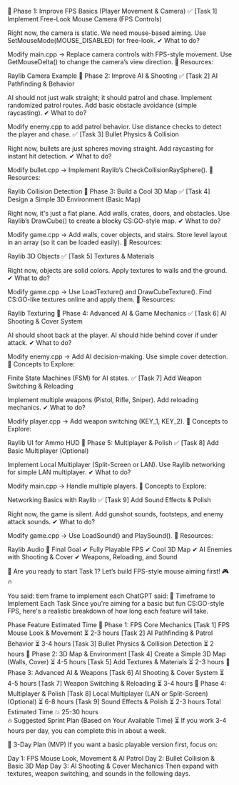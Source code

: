 🔹 Phase 1: Improve FPS Basics (Player Movement & Camera)
✅ [Task 1] Implement Free-Look Mouse Camera (FPS Controls)

Right now, the camera is static. We need mouse-based aiming.
Use SetMouseMode(MOUSE_DISABLED) for free-look.
✔ What to do?

Modify main.cpp → Replace camera controls with FPS-style movement.
Use GetMouseDelta() to change the camera’s view direction.
📌 Resources:

Raylib Camera Example
🔹 Phase 2: Improve AI & Shooting
✅ [Task 2] AI Pathfinding & Behavior

AI should not just walk straight; it should patrol and chase.
Implement randomized patrol routes.
Add basic obstacle avoidance (simple raycasting).
✔ What to do?

Modify enemy.cpp to add patrol behavior.
Use distance checks to detect the player and chase.
✅ [Task 3] Bullet Physics & Collision

Right now, bullets are just spheres moving straight.
Add raycasting for instant hit detection.
✔ What to do?

Modify bullet.cpp → Implement Raylib’s CheckCollisionRaySphere().
📌 Resources:

Raylib Collision Detection
🔹 Phase 3: Build a Cool 3D Map
✅ [Task 4] Design a Simple 3D Environment (Basic Map)

Right now, it's just a flat plane.
Add walls, crates, doors, and obstacles.
Use Raylib’s DrawCube() to create a blocky CS:GO-style map.
✔ What to do?

Modify game.cpp → Add walls, cover objects, and stairs.
Store level layout in an array (so it can be loaded easily).
📌 Resources:

Raylib 3D Objects
✅ [Task 5] Textures & Materials

Right now, objects are solid colors.
Apply textures to walls and the ground.
✔ What to do?

Modify game.cpp → Use LoadTexture() and DrawCubeTexture().
Find CS:GO-like textures online and apply them.
📌 Resources:

Raylib Texturing
🔹 Phase 4: Advanced AI & Game Mechanics
✅ [Task 6] AI Shooting & Cover System

AI should shoot back at the player.
AI should hide behind cover if under attack.
✔ What to do?

Modify enemy.cpp → Add AI decision-making.
Use simple cover detection.
📌 Concepts to Explore:

Finite State Machines (FSM) for AI states.
✅ [Task 7] Add Weapon Switching & Reloading

Implement multiple weapons (Pistol, Rifle, Sniper).
Add reloading mechanics.
✔ What to do?

Modify player.cpp → Add weapon switching (KEY_1, KEY_2).
📌 Concepts to Explore:

Raylib UI for Ammo HUD
🔹 Phase 5: Multiplayer & Polish
✅ [Task 8] Add Basic Multiplayer (Optional)

Implement Local Multiplayer (Split-Screen or LAN).
Use Raylib networking for simple LAN multiplayer.
✔ What to do?

Modify main.cpp → Handle multiple players.
📌 Concepts to Explore:

Networking Basics with Raylib
✅ [Task 9] Add Sound Effects & Polish

Right now, the game is silent.
Add gunshot sounds, footsteps, and enemy attack sounds.
✔ What to do?

Modify game.cpp → Use LoadSound() and PlaySound().
📌 Resources:

Raylib Audio
🎯 Final Goal
✔ Fully Playable FPS
✔ Cool 3D Map
✔ AI Enemies with Shooting & Cover
✔ Weapons, Reloading, and Sound

🚀 Are you ready to start Task 1? Let’s build FPS-style mouse aiming first! 🎮🔥







You said:
tiem frame to implement each
ChatGPT said:
🚀 Timeframe to Implement Each Task
Since you're aiming for a basic but fun CS:GO-style FPS, here's a realistic breakdown of how long each feature will take.

Phase	Feature	Estimated Time
🎯 Phase 1: FPS Core Mechanics	[Task 1] FPS Mouse Look & Movement	⏳ 2-3 hours
[Task 2] AI Pathfinding & Patrol Behavior	⏳ 3-4 hours
[Task 3] Bullet Physics & Collision Detection	⏳ 2 hours
🎯 Phase 2: 3D Map & Environment	[Task 4] Create a Simple 3D Map (Walls, Cover)	⏳ 4-5 hours
[Task 5] Add Textures & Materials	⏳ 2-3 hours
🎯 Phase 3: Advanced AI & Weapons	[Task 6] AI Shooting & Cover System	⏳ 4-5 hours
[Task 7] Weapon Switching & Reloading	⏳ 3-4 hours
🎯 Phase 4: Multiplayer & Polish	[Task 8] Local Multiplayer (LAN or Split-Screen) (Optional)	⏳ 6-8 hours
[Task 9] Sound Effects & Polish	⏳ 2-3 hours
Total Estimated Time	💥 25-30 hours	
🔥 Suggested Sprint Plan (Based on Your Available Time)
⏳ If you work 3-4 hours per day, you can complete this in about a week.

🚀 3-Day Plan (MVP)
If you want a basic playable version first, focus on:

Day 1: FPS Mouse Look, Movement & AI Patrol
Day 2: Bullet Collision & Basic 3D Map
Day 3: AI Shooting & Cover Mechanics
Then expand with textures, weapon switching, and sounds in the following days.


